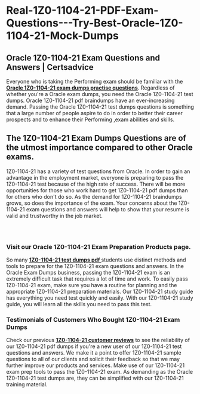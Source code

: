# Real-1Z0-1104-21-PDF-Exam-Questions---Try-Best-Oracle-1Z0-1104-21-Mock-Dumps
<h2><strong>Oracle 1Z0-1104-21 Exam Questions and Answers | Certsadvice</strong></h2> <p>Everyone who is taking the Performing exam should be familiar with the <a href="http://www.certsadvice.com/oracle/1z0-1104-21-practice-questions"><strong>Oracle 1Z0-1104-21 exam dumps practise questions</strong></a>. Regardless of whether you&#39;re a Oracle exam dumps, you need the Oracle 1Z0-1104-21 test dumps. Oracle 1Z0-1104-21 pdf braindumps have an ever-increasing demand. Passing the Oracle 1Z0-1104-21 test dumps questions is something that a large number of people aspire to do in order to better their career prospects and to enhance their Performing ,exam abilities and skills.</p> <h2><strong>The 1Z0-1104-21 Exam Dumps Questions are of the utmost importance compared to other Oracle exams.</strong></h2> <p>1Z0-1104-21 has a variety of test questions from Oracle. In order to gain an advantage in the employment market, everyone is preparing to pass the 1Z0-1104-21 test because of the high rate of success. There will be more opportunities for those who work hard to get 1Z0-1104-21 pdf dumps than for others who don&#39;t do so. As the demand for 1Z0-1104-21 braindumps grows, so does the importance of the exam. Your concerns about the 1Z0-1104-21 exam questions and answers will help to show that your resume is valid and trustworthy in the job market.</p> <p><a href="http://www.certsadvice.com/oracle/1z0-1104-21-practice-questions" style="display: block; padding: 1em 0; text-align: center; "><img alt="" src="https://1.bp.blogspot.com/-RUOr8Wn-CRk/YUYAxC8kcHI/AAAAAAAAAnw/F7BbdI3tw8QDj5z8iX0vQAioQzKiUxduwCLcBGAsYHQ/s0/unnamed.jpg" /></a></p> <h3><strong>Visit our Oracle 1Z0-1104-21 Exam Preparation Products page.</strong></h3> <p>So many <a href="http://www.certsadvice.com/oracle/1z0-1104-21-practice-questions"><strong>1Z0-1104-21 test dumps pdf </strong></a>students use distinct methods and tools to prepare for the 1Z0-1104-21 exam questions and answers. In the Oracle Exam Dumps business, passing the 1Z0-1104-21 exam is an extremely difficult task that requires a lot of time and work. To easily pass 1Z0-1104-21 exam, make sure you have a routine for planning and the appropriate 1Z0-1104-21 preparation materials. Our 1Z0-1104-21 study guide has everything you need test quickly and easily. With our 1Z0-1104-21 study guide, you will learn all the skills you need to pass this test.</p> <h3><strong>Testimonials of Customers Who Bought 1Z0-1104-21 Exam Dumps</strong></h3> <p>Check our previous <a href="http://www.certsadvice.com/oracle/1z0-1104-21-practice-questions"><strong>1Z0-1104-21 customer reviews</strong></a> to see the reliability of our 1Z0-1104-21 pdf dumps if you&#39;re a new user of our 1Z0-1104-21 test questions and answers. We make it a point to offer 1Z0-1104-21 sample questions to all of our clients and solicit their feedback so that we may further improve our products and services. Make use of our 1Z0-1104-21 exam prep tools to pass the 1Z0-1104-21 exam. As demanding as the Oracle 1Z0-1104-21 test dumps are, they can be simplified with our 1Z0-1104-21 training material.</p>
